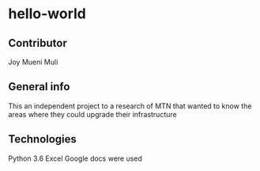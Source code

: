 # hello-world
## Contributor
Joy Mueni Muli
## General info
This an independent project to a research of MTN that wanted to know the areas where they could upgrade their infrastructure
## Technologies
Python 3.6
Excel 
Google docs were used
